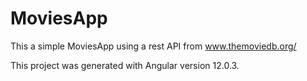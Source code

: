 # MoviesApp

This a simple MoviesApp using a rest API from www.themoviedb.org/

This project was generated with Angular version 12.0.3.

